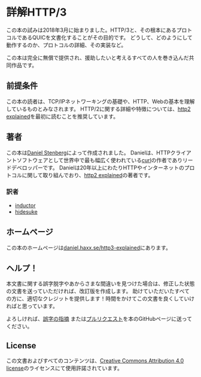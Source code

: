 # 詳解HTTP/3

この本の試みは2018年3月に始まりました。HTTP/3と、その根本にあるプロトコルであるQUICを文書化することがその目的です。
どうして、どのようにして動作するのか、プロトコルの詳細、その実装など。

この本は完全に無償で提供され、援助したいと考えるすべての人を巻き込んだ共同作品です。

## 前提条件

この本の読者は、TCP/IPネットワーキングの基礎や、HTTP、Webの基本を理解しているものとみなされます。
HTTP/2に関する詳細や特徴については、[http2 explained](https://daniel.haxx.se/http2/)を最初に読むことを推奨しています。

## 著者

この本は[Daniel Stenberg](https://daniel.haxx.se/)によって作成されました。
Danielは、HTTPクライアントソフトウェアとして世界中で最も幅広く使われている[curl](https://curl.haxx.se/)の作者でありリードデベロッパーです。
Danielは20年以上にわたりHTTPやインターネットのプロトコルに関して取り組んでおり、[http2 explained](https://daniel.haxx.se/http2/)の著者です。

### 訳者

* [inductor](https://github.com/inductor)
* [hidesuke](https://github.com/hidesuke)

## ホームページ

この本のホームページは[daniel.haxx.se/http3-explained](https://daniel.haxx.se/http3-explained)にあります。

## ヘルプ！

本文書に関する誤字脱字やあからさまな間違いを見つけた場合は、修正した状態の文書を送っていただければ、改訂版を作成します。
助けていただいたすべての方に、適切なクレジットを提供します！時間をかけてこの文書を良くしていければと思っています。

よろしければ、[誤字の指摘](https://github.com/bagder/http3-explained/issues)
または[プルリクエスト](https://github.com/bagder/http3-explained/pulls)を本のGitHubページに送ってください。

## License

この文書およびすべてのコンテンツは、[Creative Commons
Attribution 4.0 license](https://creativecommons.org/licenses/by/4.0w/)のライセンスにて使用許諾されています。
